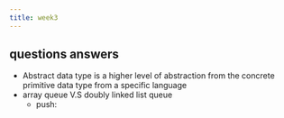 ```yaml
---
title: week3
---
```


## questions answers
- Abstract data type is a higher level of abstraction from the concrete primitive data type from a specific language
- array queue V.S doubly linked list queue
  - push:
